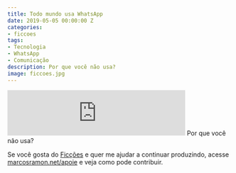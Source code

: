 ```yaml
---
title: Todo mundo usa WhatsApp
date: 2019-05-05 00:00:00 Z
categories:
- ficcoes
tags:
- Tecnologia
- WhatsApp
- Comunicação
description: Por que você não usa?
image: ficcoes.jpg
---
```


<iframe src="https://anchor.fm/podcastficcoes/embed/episodes/Todo-mundo-usa-WhatsApp-e3ubnh" height="102px" width="400px" frameborder="0" scrolling="no"></iframe>
Por que você não usa?

Se você gosta do [Ficções](https://marcosramon.net/ficcoes/) e quer me ajudar a continuar produzindo, acesse [marcosramon.net/apoie](https://marcosramon.net/apoie/) e veja como pode contribuir. 
